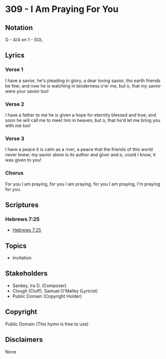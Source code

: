 # 309 - I Am Praying For You

## Notation

G - 4/4 on 1 - SOL

## Lyrics

### Verse 1

I have a savior, he's pleading in glory, a dear loving savior, tho earth friends be few; and now he is watching in tenderness o'er me, but o, that my savior were your savior too!

### Verse 2

I have a father to me he is given a hope for eternity blessed and true; and soon he will call me to meet him in heaven, but o, that he'd let me bring you with me too!

### Verse 3

I have a peace it is calm as a river, a peace that the friends of this world never knew; my savior alone is its author and giver and o, could I know, it was given to you!

### Chorus

For you I am praying, for you I am praying, for you I am praying, I'm praying for you.


## Scriptures

### Hebrews 7:25

- [Hebrews 7:25](https://www.biblegateway.com/passage/?search=Hebrews%207%3A25)


## Topics

- Invitation

## Stakeholders

- Sankey, Ira D. (Composer)
- Clough (Cluff), Samuel O'Malley (Lyricist)
- Public Domain (Copyright Holder)

## Copyright

Public Domain
(This hymn is free to use)

## Disclaimers

None

